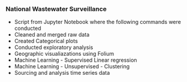 ### National Wastewater Surveillance


* Script from Jupyter Notebook where the following commands were conducted 
* Cleaned and merged raw data 
* Created Categorical plots
* Conducted exploratory analysis
* Geographic visualiazations using Folium
* Machine Learning - Supervised Linear regression
* Machine Learning - Unsupervised - Clustering
* Sourcing and analysis time series data
